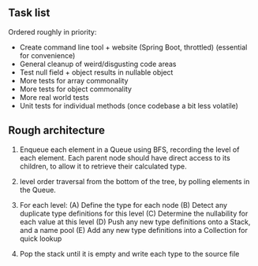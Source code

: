 
## Task list


Ordered roughly in priority:

- Create command line tool + website (Spring Boot, throttled) (essential for convenience)
- General cleanup of weird/disgusting code areas
- Test null field + object results in nullable object
- More tests for array commonality
- More tests for object commonality
- More real world tests
- Unit tests for individual methods (once codebase a bit less volatile)


## Rough architecture


1. Enqueue each element in a Queue using BFS, recording the level of each element.
Each parent node should have direct access to its children, to allow it to retrieve their calculated type.

2. level order traversal from the bottom of the tree, by polling elements in the Queue.
3. For each level:
    (A) Define the type for each node
    (B) Detect any duplicate type definitions for this level
    (C) Determine the nullability for each value at this level
    (D) Push any new type definitions onto a Stack, and a name pool
    (E) Add any new type definitions into a Collection for quick lookup
4. Pop the stack until it is empty and write each type to the source file
